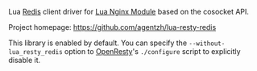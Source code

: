 <!---
    @title         Lua Resty Redis Library
    @creator       Yichun Zhang
    @created       2012-02-29 07:35 GMT
    @modifier      Yichun Zhang
    @modifier_link yichun-zhang
    @modified      2012-08-06 06:55 GMT
    @changes       4
--->

Lua [Redis](http://redis.io/) client driver for [Lua Nginx Module](lua-nginx-module.html) based on the cosocket API.

Project homepage: https://github.com/agentzh/lua-resty-redis

This library is enabled by default. You can specify the `--without-lua_resty_redis` option to [OpenResty](openresty.html)'s `./configure` script to explicitly disable it.
